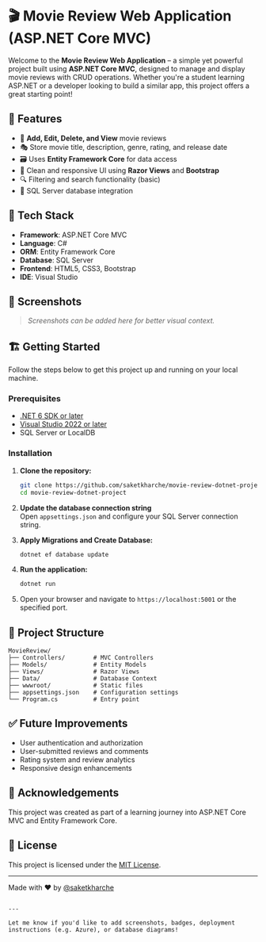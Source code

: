 
# 🎬 Movie Review Web Application (ASP.NET Core MVC)

Welcome to the **Movie Review Web Application** – a simple yet powerful project built using **ASP.NET Core MVC**, designed to manage and display movie reviews with CRUD operations. Whether you're a student learning ASP.NET or a developer looking to build a similar app, this project offers a great starting point!

## 🚀 Features

- 📝 **Add, Edit, Delete, and View** movie reviews
- 🎭 Store movie title, description, genre, rating, and release date
- 🗃️ Uses **Entity Framework Core** for data access
- 🎨 Clean and responsive UI using **Razor Views** and **Bootstrap**
- 🔍 Filtering and search functionality (basic)
- 💾 SQL Server database integration

## 🧰 Tech Stack

- **Framework**: ASP.NET Core MVC
- **Language**: C#
- **ORM**: Entity Framework Core
- **Database**: SQL Server
- **Frontend**: HTML5, CSS3, Bootstrap
- **IDE**: Visual Studio

## 📸 Screenshots

> _Screenshots can be added here for better visual context._

## 🏗️ Getting Started

Follow the steps below to get this project up and running on your local machine.

### Prerequisites

- [.NET 6 SDK or later](https://dotnet.microsoft.com/en-us/download)
- [Visual Studio 2022 or later](https://visualstudio.microsoft.com/)
- SQL Server or LocalDB

### Installation

1. **Clone the repository:**
   ```bash
   git clone https://github.com/saketkharche/movie-review-dotnet-project.git
   cd movie-review-dotnet-project
   ```

2. **Update the database connection string**  
   Open `appsettings.json` and configure your SQL Server connection string.

3. **Apply Migrations and Create Database:**
   ```bash
   dotnet ef database update
   ```

4. **Run the application:**
   ```bash
   dotnet run
   ```

5. Open your browser and navigate to `https://localhost:5001` or the specified port.

## 📁 Project Structure

```
MovieReview/
├── Controllers/        # MVC Controllers
├── Models/             # Entity Models
├── Views/              # Razor Views
├── Data/               # Database Context
├── wwwroot/            # Static files
├── appsettings.json    # Configuration settings
└── Program.cs          # Entry point
```

## ✅ Future Improvements

- User authentication and authorization
- User-submitted reviews and comments
- Rating system and review analytics
- Responsive design enhancements

## 🙌 Acknowledgements

This project was created as part of a learning journey into ASP.NET Core MVC and Entity Framework Core.

## 📄 License

This project is licensed under the [MIT License](LICENSE).

---

Made with ❤️ by [@saketkharche](https://github.com/saketkharche)
```

---

Let me know if you'd like to add screenshots, badges, deployment instructions (e.g. Azure), or database diagrams!

